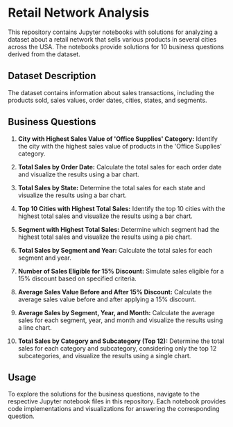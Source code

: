 # Retail Network Analysis

This repository contains Jupyter notebooks with solutions for analyzing a dataset about a retail network that sells various products in several cities across the USA. The notebooks provide solutions for 10 business questions derived from the dataset.

## Dataset Description

The dataset contains information about sales transactions, including the products sold, sales values, order dates, cities, states, and segments.

## Business Questions

1. **City with Highest Sales Value of 'Office Supplies' Category:** Identify the city with the highest sales value of products in the 'Office Supplies' category.

2. **Total Sales by Order Date:** Calculate the total sales for each order date and visualize the results using a bar chart.

3. **Total Sales by State:** Determine the total sales for each state and visualize the results using a bar chart.

4. **Top 10 Cities with Highest Total Sales:** Identify the top 10 cities with the highest total sales and visualize the results using a bar chart.

5. **Segment with Highest Total Sales:** Determine which segment had the highest total sales and visualize the results using a pie chart.

6. **Total Sales by Segment and Year:** Calculate the total sales for each segment and year.

7. **Number of Sales Eligible for 15% Discount:** Simulate sales eligible for a 15% discount based on specified criteria.

8. **Average Sales Value Before and After 15% Discount:** Calculate the average sales value before and after applying a 15% discount.

9. **Average Sales by Segment, Year, and Month:** Calculate the average sales for each segment, year, and month and visualize the results using a line chart.

10. **Total Sales by Category and Subcategory (Top 12):** Determine the total sales for each category and subcategory, considering only the top 12 subcategories, and visualize the results using a single chart.

## Usage

To explore the solutions for the business questions, navigate to the respective Jupyter notebook files in this repository. Each notebook provides code implementations and visualizations for answering the corresponding question.
